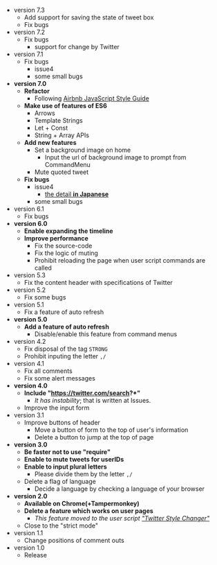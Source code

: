 * version 7.3
  - Add support for saving the state of tweet box
  - Fix bugs
* version 7.2
  - Fix bugs
    * support for change by Twitter
* version 7.1
  - Fix bugs
    + issue4
    + some small bugs
* __version 7.0__
  - __Refactor__
    + Following [Airbnb JavaScript Style Guide](https://github.com/airbnb/javascript)
  - __Make use of features of ES6__
    + Arrows
    + Template Strings
    + Let + Const
    + String + Array APIs
  - __Add new features__
    + Set a background image on home
      * Input the url of background image to prompt from CommandMenu
    + Mute quoted tweet
  - __Fix bugs__
    + issue4
      * [the detail __in Japanese__](http://cyanoa.blogspot.jp/2016/01/web.html)
    + some small bugs
* version 6.1
  - Fix bugs
* __version 6.0__
  - __Enable expanding the timeline__
  - __Improve performance__
    * Fix the source-code
    * Fix the logic of muting
    * Prohibit reloading the page when user script commands are called
* version 5.3
  - Fix the content header with specifications of Twitter
* version 5.2
  - Fix some bugs
* version 5.1
  - Fix a feature of auto refresh
* __version 5.0__
  - __Add a feature of auto refresh__
    + Disable/enable this feature from command menus
* version 4.2
  - Fix disposal of the tag `STRONG`
  - Prohibit inputing the letter `,/`
* version 4.1
  - Fix all comments
  - Fix some alert messages
* __version 4.0__
  - __Include "https://twitter.com/search?*"__
    + _It has instability_; that is written at Issues.
  - Improve the input form
* version 3.1
  - Improve buttons of header
    + Move a button of form to the top of user's information
    + Delete a button to jump at the top of page
* __version 3.0__
  - __Be faster not to use "require"__
  - __Enable to mute tweets for userIDs__
  - __Enable to input plural letters__
    + Please divide them by the letter `,/`
  - Delete a flag of language
    + Decide a language by checking a language of your browser
* __version 2.0__
  - __Available on Chrome(+Tampermonkey)__
  - __Delete a feature which works on user pages__
    + _This feature moved to the user script ["Twitter Style Changer"](https://github.com/mosaicer/Muting\_on\_Twitter/blob/master/Twitter\_Style\_Changer.user.js)_
  - Close to the "strict mode"
* version 1.1
  - Change positions of comment outs
* version 1.0
  - Release

